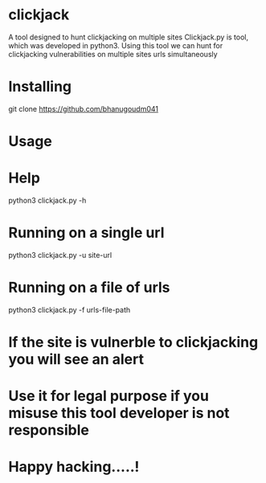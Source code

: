 # clickjack
A tool designed to hunt clickjacking on multiple sites
Clickjack.py is tool, which was developed in python3. Using this tool we can hunt for clickjacking vulnerabilities on multiple sites urls simultaneously


# Installing
git clone https://github.com/bhanugoudm041

# Usage
# Help
python3 clickjack.py -h

# Running on a single url
python3 clickjack.py -u site-url

# Running on a file of urls
python3 clickjack.py -f urls-file-path

# If the site is vulnerble to clickjacking you will see an alert
# Use it for legal purpose if you misuse this tool developer is not responsible
# Happy hacking.....!

